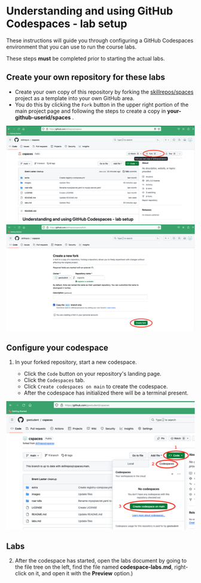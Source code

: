 # Understanding and using GitHub Codespaces - lab setup

These instructions will guide you through configuring a GitHub Codespaces environment that you can use to run the course labs.

These steps **must** be completed prior to starting the actual labs.

## Create your own repository for these labs

- Create your own copy of this repository by forking the [skillrepos/spaces](https://github.com/skillrepos/spaces) project as a template into your own GitHub area.
- You do this by clicking the `Fork` button in the upper right portion of the main project page and following the steps to create a copy in **your-github-userid/spaces** .  

![Forking repository](./images/spaces1.png?raw=true "Forking the repository")
![Forking repository](./images/spaces2.png?raw=true "Forking the repository")

## Configure your codespace

1. In your forked repository, start a new codespace.

    - Click the `Code` button on your repository's landing page.
    - Click the `Codespaces` tab.
    - Click `Create codespaces on main` to create the codespace.
    - After the codespace has initialized there will be a terminal present.

![Starting codespace](./images/spaces3.png?raw=true "Starting your codespace")


## Labs

2. After the codespace has started, open the labs document by going to the file tree on the left, find the file named **codespace-labs.md**, right-click on it, and open it with the **Preview** option.)
